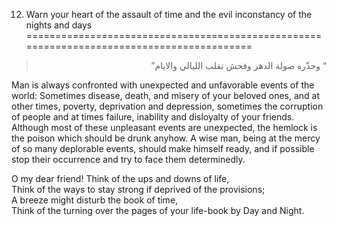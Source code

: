 12) Warn your heart of the assault of time and the evil inconstancy of the nights and days
==========================================================================================

<blockquote dir="rtl">
  <p>
“ وحذّره صولة الدهر وفحش تقلب الليالي والايام”
  </p>
</blockquote>

Man is always confronted with unexpected and unfavorable events of the
world: Sometimes disease, death, and misery of your beloved ones, and at
other times, poverty, deprivation and depression, sometimes the
corruption of people and at times failure, inability and disloyalty of
your friends. Although most of these unpleasant events are unexpected,
the hemlock is the poison which should be drunk anyhow. A wise man,
being at the mercy of so many deplorable events, should make himself
ready, and if possible stop their occurrence and try to face them
determinedly.

O my dear friend! Think of the ups and downs of life,  
 Think of the ways to stay strong if deprived of the provisions;  
 A breeze might disturb the book of time,  
 Think of the turning over the pages of your life-book by Day and Night.


